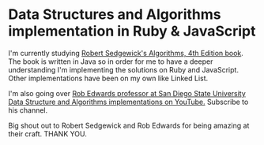 # Data Structures and Algorithms implementation in Ruby & JavaScript

I'm currently studying [Robert Sedgewick's Algorithms, 4th Edition book](https://algs4.cs.princeton.edu/home/).
The book is written in Java so in order for me to have a deeper understanding
I'm implementing the solutions on Ruby and JavaScript. Other implementations
have been on my own like Linked List.

I'm also going over [Rob Edwards professor at San Diego State University Data
Structure and Algorithms implementations on YouTube.](https://www.youtube.com/user/RobEdwardsSDSU/featured)
Subscribe to his channel.

Big shout out to Robert Sedgewick and Rob Edwards for being amazing at their
craft. THANK YOU.


